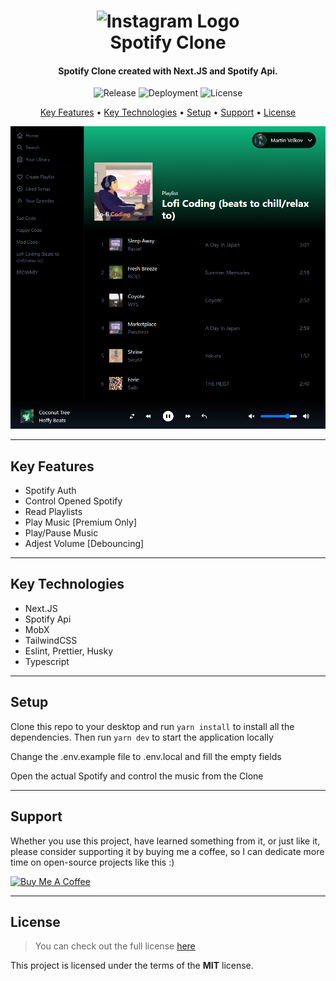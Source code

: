 <h1 align="center">
  <img width="150px" src="https://upload.wikimedia.org/wikipedia/commons/thumb/1/19/Spotify_logo_without_text.svg/2048px-Spotify_logo_without_text.svg.png" alt="Instagram Logo" />
  <br />
  Spotify Clone
  <br />
</h1>

<h4 align="center">
   Spotify Clone created with Next.JS and Spotify Api</a>.
</h4>

<p align="center">
   <img src="https://img.shields.io/github/v/release/MartsTech/spotify-clone" alt="Release" />
   <img src="https://vercelbadge.vercel.app/api/MartsTech/spotify-clone" alt="Deployment" />
   <img src="https://img.shields.io/github/license/MartsTech/spotify-clone" alt="License" />
</p>

<p align="center">
  <a href="#key-features">Key Features</a> •
  <a href="#key-technologies">Key Technologies</a> •
  <a href="#setup">Setup</a> •
  <a href="#support">Support</a> •
  <a href="#license">License</a>
</p>

![Home Screenshot](images/home.png?raw=true "Player")

---

## Key Features

- Spotify Auth
- Control Opened Spotify
- Read Playlists
- Play Music [Premium Only]
- Play/Pause Music
- Adjest Volume [Debouncing]

---

## Key Technologies

- Next.JS
- Spotify Api
- MobX
- TailwindCSS
- Eslint, Prettier, Husky
- Typescript

---

## Setup

Clone this repo to your desktop and run `yarn install` to install all the dependencies.
Then run `yarn dev` to start the application locally

Change the .env.example file to .env.local and fill the empty fields

Open the actual Spotify and control the music from the Clone

---

## Support

Whether you use this project, have learned something from it, or just like it, please consider supporting it by buying me a coffee, so I can dedicate more time on open-source projects like this :)

<a href="https://www.buymeacoffee.com/martstech" target="_blank">
  <img src="https://cdn.buymeacoffee.com/buttons/v2/default-yellow.png" alt="Buy Me A Coffee" height="60px" width="217px" />
</a>

---

## License

>You can check out the full license [here](https://github.com/MartsTech/spotify-clone/blob/main/LICENSE)

This project is licensed under the terms of the **MIT** license.
